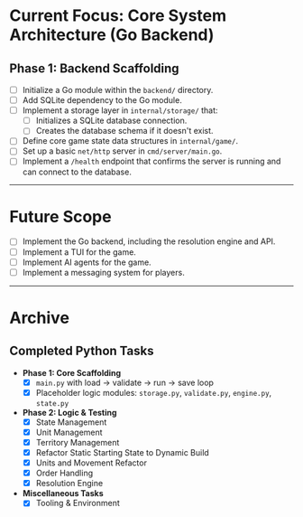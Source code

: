 # Current Focus: Core System Architecture (Go Backend)

## Phase 1: Backend Scaffolding

- [ ] Initialize a Go module within the `backend/` directory.
- [ ] Add SQLite dependency to the Go module.
- [ ] Implement a storage layer in `internal/storage/` that:
  - [ ] Initializes a SQLite database connection.
  - [ ] Creates the database schema if it doesn't exist.
- [ ] Define core game state data structures in `internal/game/`.
- [ ] Set up a basic `net/http` server in `cmd/server/main.go`.
- [ ] Implement a `/health` endpoint that confirms the server is running and can connect to the database.

---

# Future Scope

- [ ] Implement the Go backend, including the resolution engine and API.
- [ ] Implement a TUI for the game.
- [ ] Implement AI agents for the game.
- [ ] Implement a messaging system for players.

---

# Archive

## Completed Python Tasks

- **Phase 1: Core Scaffolding**
  - [x] `main.py` with load → validate → run → save loop
  - [x] Placeholder logic modules: `storage.py`, `validate.py`, `engine.py`, `state.py`
- **Phase 2: Logic & Testing**
  - [x] State Management
  - [x] Unit Management
  - [x] Territory Management
  - [x] Refactor Static Starting State to Dynamic Build
  - [x] Units and Movement Refactor
  - [x] Order Handling
  - [x] Resolution Engine
- **Miscellaneous Tasks**
  - [x] Tooling & Environment
